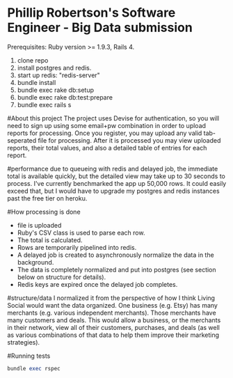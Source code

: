 # Phillip Robertson's Software Engineer - Big Data submission

Prerequisites:  Ruby version >= 1.9.3, Rails 4.


1) clone repo
2) install postgres and redis.
3) start up redis: "redis-server"
4) bundle install
5) bundle exec rake db:setup
6) bundle exec rake db:test:prepare
7) bundle exec rails s


#About this project
The project uses Devise for authentication, so you will need to sign up using some email+pw combination in order to upload reports for processing. Once you register, you may upload any valid tab-seperated file for processing. After it is processed you may view uploaded reports, their total values, and also a detailed table of entries for each report.

#performance
due to queueing with redis and delayed job, the immediate total is available quickly, but the detailed view may take up to 30 seconds to process. I've currently benchmarked the app up 50,000 rows. It could easily exceed that, but I would have to upgrade my postgres and redis instances past the free tier on heroku.

#How processing is done
- file is uploaded
- Ruby's CSV class is used to parse each row.
- The total is calculated.
- Rows are temporarily pipelined into redis.
- A delayed job is created to asynchronously normalize the data in the background.
- The data is completely normalized and put into postgres (see section below on structure for details).
- Redis keys are expired once the delayed job completes.

#structure/data
I normalized it from the perspective of how I think Living Social would want the data organized. One business (e.g. Etsy) has many merchants (e.g. various independent merchants). Those merchants have many customers and deals. This would allow a business, or the merchants in their network, view all of their customers, purchases, and deals (as well as various combinations of that data to help them improve their marketing strategies).

#Running tests
```ruby
bundle exec rspec
```
